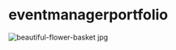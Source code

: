 # eventmanagerportfolio
![beautiful-flower-basket jpg](https://user-images.githubusercontent.com/105225380/202838356-64bb1689-14a5-437a-93ec-7851f32df883.png)
